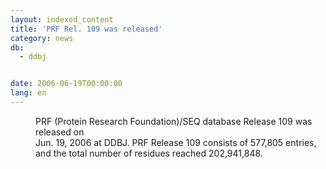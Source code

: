 ```yaml
---
layout: indexed_content
title: 'PRF Rel. 109 was released'
category: news
db:
  - ddbj


date: 2006-06-19T00:00:00
lang: en
---
```


<dd>PRF (Protein Research Foundation)/SEQ database Release 109 was released on<br> Jun. 19, 2006 at DDBJ. PRF Release 109 consists of 577,805 entries,<br> and the total number of residues reached 202,941,848.</dd>
